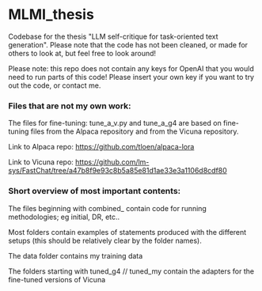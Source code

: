 # MLMI_thesis
Codebase for the thesis "LLM self-critique for task-oriented text generation". Please note that the code has not been cleaned, or made for others to look at, but feel free to look around!

Please note: this repo does not contain any keys for OpenAI that you would need to run parts of this code! Please insert your own key if you want to try out the code, or contact me.

### Files that are not my own work:
The files for fine-tuning: tune_a_v.py and tune_a_g4 are based on fine-tuning files from the Alpaca repository and from the Vicuna repository.

Link to Alpaca repo: https://github.com/tloen/alpaca-lora

Link to Vicuna repo: https://github.com/lm-sys/FastChat/tree/a47b8f9e93c8b5a85e81d1ae33e3a1106d8cdf80

### Short overview of most important contents:
The files beginning with combined_ contain code for running methodologies; eg initial, DR, etc..

Most folders contain examples of statements produced with the different setups (this should be relatively clear by the folder names).

The data folder contains my training data

The folders starting with tuned_g4 // tuned_my contain the adapters for the fine-tuned versions of Vicuna
